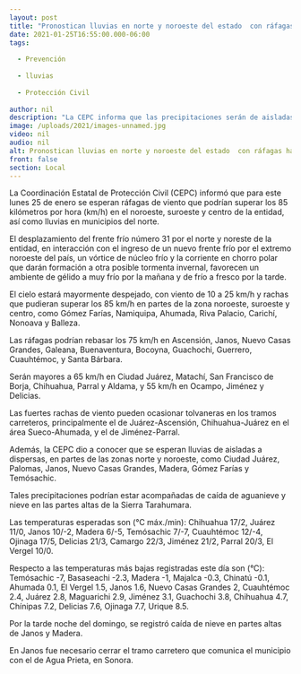 ```yaml
---
layout: post
title: "Pronostican lluvias en norte y noroeste del estado  con ráfagas hasta de 85 km/h"
date: 2021-01-25T16:55:00.000-06:00
tags:
  
  - Prevención
  
  - lluvias
  
  - Protección Civil
  
author: nil
description: "La CEPC informa que las precipitaciones serán de aisladas a dispersas en Ciudad Juárez, Palomas, Janos, Nuevo Casas Grandes, Madera, Gómez Farías y Temósachic"
image: /uploads/2021/images-unnamed.jpg
video: nil
audio: nil
alt: Pronostican lluvias en norte y noroeste del estado  con ráfagas hasta de 85 km/h
front: false
section: Local
---
```


La Coordinación Estatal de Protección Civil (CEPC) informó que para este lunes 25 de enero se esperan ráfagas de viento que podrían superar los 85 kilómetros por hora (km/h) en el noroeste, suroeste y centro de la entidad, así como lluvias en municipios del norte.

El desplazamiento del frente frío número 31 por el norte y noreste de la entidad, en interacción con el ingreso de un nuevo frente frío por el extremo noroeste del país, un vórtice de núcleo frío y la corriente en chorro polar que darán formación a otra posible tormenta invernal, favorecen un ambiente de gélido a muy frío por la mañana y de frío a fresco por la tarde.

El cielo estará mayormente despejado, con viento de 10 a 25 km/h y rachas que pudieran superar los 85 km/h en partes de la zona noroeste, suroeste y centro, como Gómez Farías, Namiquipa, Ahumada, Riva Palacio, Carichí, Nonoava y Balleza.

Las ráfagas podrían rebasar los 75 km/h en Ascensión, Janos, Nuevo Casas Grandes, Galeana, Buenaventura, Bocoyna, Guachochi, Guerrero, Cuauhtémoc, y Santa Bárbara.

Serán mayores a 65 km/h en Ciudad Juárez, Matachí, San Francisco de Borja, Chihuahua, Parral y Aldama, y 55 km/h en Ocampo, Jiménez y Delicias.

Las fuertes rachas de viento pueden ocasionar tolvaneras en los tramos carreteros, principalmente el de Juárez-Ascensión, Chihuahua-Juárez en el área Sueco-Ahumada, y el de Jiménez-Parral.

Además, la CEPC dio a conocer que se esperan lluvias de aisladas a dispersas, en partes de las zonas norte y noroeste, como Ciudad Juárez, Palomas, Janos, Nuevo Casas Grandes, Madera, Gómez Farías y Temósachic.

Tales precipitaciones podrían estar acompañadas de caída de aguanieve y nieve en las partes altas de la Sierra Tarahumara.

Las temperaturas esperadas son (°C máx./min): Chihuahua 17/2, Juárez 11/0, Janos 10/-2, Madera 6/-5, Temósachic 7/-7, Cuauhtémoc 12/-4, Ojinaga 17/5, Delicias 21/3, Camargo 22/3, Jiménez 21/2, Parral 20/3, El Vergel 10/0.

Respecto a las temperaturas más bajas registradas este día son (°C): Temósachic -7, Basaseachi -2.3, Madera -1, Majalca -0.3, Chinatú -0.1, Ahumada 0.1, El Vergel 1.5, Janos 1.6, Nuevo Casas Grandes 2, Cuauhtémoc 2.4, Juárez 2.8, Maguarichi 2.9, Jiménez 3.1, Guachochi 3.8, Chihuahua 4.7, Chínipas 7.2, Delicias 7.6, Ojinaga 7.7, Urique 8.5.

Por la tarde noche del domingo, se registró caída de nieve en partes altas de Janos y Madera.

En Janos fue necesario cerrar el tramo carretero que comunica el municipio con el de Agua Prieta, en Sonora.